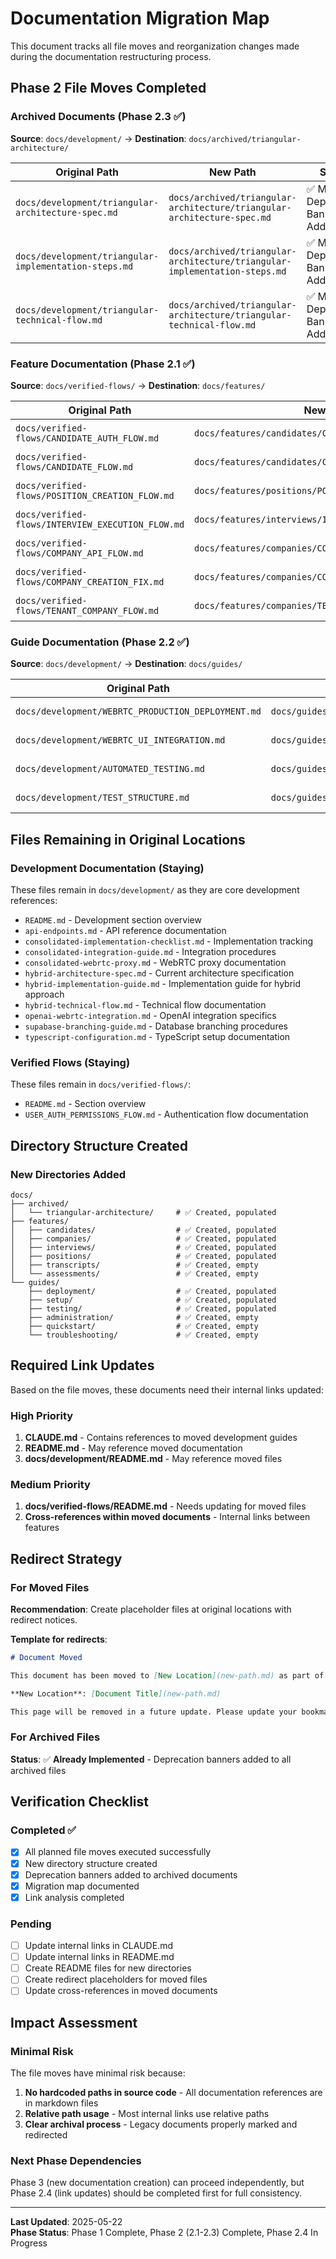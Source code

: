 # Documentation Migration Map

This document tracks all file moves and reorganization changes made during the documentation restructuring process.

## Phase 2 File Moves Completed

### Archived Documents (Phase 2.3 ✅)
**Source**: `docs/development/` → **Destination**: `docs/archived/triangular-architecture/`

| Original Path | New Path | Status |
|---------------|----------|--------|
| `docs/development/triangular-architecture-spec.md` | `docs/archived/triangular-architecture/triangular-architecture-spec.md` | ✅ Moved + Deprecation Banner Added |
| `docs/development/triangular-implementation-steps.md` | `docs/archived/triangular-architecture/triangular-implementation-steps.md` | ✅ Moved + Deprecation Banner Added |
| `docs/development/triangular-technical-flow.md` | `docs/archived/triangular-architecture/triangular-technical-flow.md` | ✅ Moved + Deprecation Banner Added |

### Feature Documentation (Phase 2.1 ✅)
**Source**: `docs/verified-flows/` → **Destination**: `docs/features/`

| Original Path | New Path | Status |
|---------------|----------|--------|
| `docs/verified-flows/CANDIDATE_AUTH_FLOW.md` | `docs/features/candidates/CANDIDATE_AUTH_FLOW.md` | ✅ Moved |
| `docs/verified-flows/CANDIDATE_FLOW.md` | `docs/features/candidates/CANDIDATE_FLOW.md` | ✅ Moved |
| `docs/verified-flows/POSITION_CREATION_FLOW.md` | `docs/features/positions/POSITION_CREATION_FLOW.md` | ✅ Moved |
| `docs/verified-flows/INTERVIEW_EXECUTION_FLOW.md` | `docs/features/interviews/INTERVIEW_EXECUTION_FLOW.md` | ✅ Moved |
| `docs/verified-flows/COMPANY_API_FLOW.md` | `docs/features/companies/COMPANY_API_FLOW.md` | ✅ Moved |
| `docs/verified-flows/COMPANY_CREATION_FIX.md` | `docs/features/companies/COMPANY_CREATION_FIX.md` | ✅ Moved |
| `docs/verified-flows/TENANT_COMPANY_FLOW.md` | `docs/features/companies/TENANT_COMPANY_FLOW.md` | ✅ Moved |

### Guide Documentation (Phase 2.2 ✅)
**Source**: `docs/development/` → **Destination**: `docs/guides/`

| Original Path | New Path | Status |
|---------------|----------|--------|
| `docs/development/WEBRTC_PRODUCTION_DEPLOYMENT.md` | `docs/guides/deployment/WEBRTC_PRODUCTION_DEPLOYMENT.md` | ✅ Moved |
| `docs/development/WEBRTC_UI_INTEGRATION.md` | `docs/guides/setup/WEBRTC_UI_INTEGRATION.md` | ✅ Moved |
| `docs/development/AUTOMATED_TESTING.md` | `docs/guides/testing/AUTOMATED_TESTING.md` | ✅ Moved |
| `docs/development/TEST_STRUCTURE.md` | `docs/guides/testing/TEST_STRUCTURE.md` | ✅ Moved |

## Files Remaining in Original Locations

### Development Documentation (Staying)
These files remain in `docs/development/` as they are core development references:

- `README.md` - Development section overview
- `api-endpoints.md` - API reference documentation
- `consolidated-implementation-checklist.md` - Implementation tracking
- `consolidated-integration-guide.md` - Integration procedures
- `consolidated-webrtc-proxy.md` - WebRTC proxy documentation
- `hybrid-architecture-spec.md` - Current architecture specification
- `hybrid-implementation-guide.md` - Implementation guide for hybrid approach
- `hybrid-technical-flow.md` - Technical flow documentation
- `openai-webrtc-integration.md` - OpenAI integration specifics
- `supabase-branching-guide.md` - Database branching procedures
- `typescript-configuration.md` - TypeScript setup documentation

### Verified Flows (Staying)
These files remain in `docs/verified-flows/`:
- `README.md` - Section overview
- `USER_AUTH_PERMISSIONS_FLOW.md` - Authentication flow documentation

## Directory Structure Created

### New Directories Added
```
docs/
├── archived/
│   └── triangular-architecture/     # ✅ Created, populated
├── features/
│   ├── candidates/                  # ✅ Created, populated  
│   ├── companies/                   # ✅ Created, populated
│   ├── interviews/                  # ✅ Created, populated
│   ├── positions/                   # ✅ Created, populated
│   ├── transcripts/                 # ✅ Created, empty
│   └── assessments/                 # ✅ Created, empty
└── guides/
    ├── deployment/                  # ✅ Created, populated
    ├── setup/                       # ✅ Created, populated
    ├── testing/                     # ✅ Created, populated
    ├── administration/              # ✅ Created, empty
    ├── quickstart/                  # ✅ Created, empty
    └── troubleshooting/             # ✅ Created, empty
```

## Required Link Updates

Based on the file moves, these documents need their internal links updated:

### High Priority
1. **CLAUDE.md** - Contains references to moved development guides
2. **README.md** - May reference moved documentation
3. **docs/development/README.md** - May reference moved files

### Medium Priority  
1. **docs/verified-flows/README.md** - Needs updating for moved files
2. **Cross-references within moved documents** - Internal links between features

## Redirect Strategy

### For Moved Files
**Recommendation**: Create placeholder files at original locations with redirect notices.

**Template for redirects**:
```markdown
# Document Moved

This document has been moved to [New Location](new-path.md) as part of our documentation reorganization.

**New Location**: [Document Title](new-path.md)

This page will be removed in a future update. Please update your bookmarks.
```

### For Archived Files
**Status**: ✅ **Already Implemented** - Deprecation banners added to all archived files

## Verification Checklist

### Completed ✅
- [x] All planned file moves executed successfully
- [x] New directory structure created
- [x] Deprecation banners added to archived documents
- [x] Migration map documented
- [x] Link analysis completed

### Pending
- [ ] Update internal links in CLAUDE.md
- [ ] Update internal links in README.md
- [ ] Create README files for new directories
- [ ] Create redirect placeholders for moved files
- [ ] Update cross-references in moved documents

## Impact Assessment

### Minimal Risk
The file moves have minimal risk because:
1. **No hardcoded paths in source code** - All documentation references are in markdown files
2. **Relative path usage** - Most internal links use relative paths
3. **Clear archival process** - Legacy documents properly marked and redirected

### Next Phase Dependencies
Phase 3 (new documentation creation) can proceed independently, but Phase 2.4 (link updates) should be completed first for full consistency.

---

**Last Updated**: 2025-05-22  
**Phase Status**: Phase 1 Complete, Phase 2 (2.1-2.3) Complete, Phase 2.4 In Progress